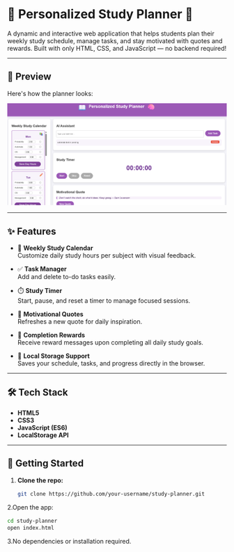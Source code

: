 # 📖 Personalized Study Planner 🧠

A dynamic and interactive web application that helps students plan their weekly study schedule, manage tasks, and stay motivated with quotes and rewards. Built with only HTML, CSS, and JavaScript — no backend required!

---

## 📸 Preview

Here's how the planner looks:

![Study Planner Screenshot](personalized_study_planner.png)


---

## ✨ Features

- 📅 **Weekly Study Calendar**  
  Customize daily study hours per subject with visual feedback.

- ✅ **Task Manager**  
  Add and delete to-do tasks easily.

- ⏱️ **Study Timer**  
  Start, pause, and reset a timer to manage focused sessions.

- 💬 **Motivational Quotes**  
  Refreshes a new quote for daily inspiration.

- 🎁 **Completion Rewards**  
  Receive reward messages upon completing all daily study goals.

- 🧠 **Local Storage Support**  
  Saves your schedule, tasks, and progress directly in the browser.

---

## 🛠️ Tech Stack

- **HTML5**
- **CSS3**
- **JavaScript (ES6)**
- **LocalStorage API**

---

## 🚀 Getting Started

1. **Clone the repo:**

   ```bash
   git clone https://github.com/your-username/study-planner.git

2.Open the app:

 ```bash
cd study-planner
open index.html
 ```

3.No dependencies or installation required.

